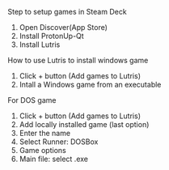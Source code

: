 

Step to setup games in Steam Deck
1. Open Discover(App Store)
2. Install ProtonUp-Qt
3. Install Lutris

How to use Lutris to install windows game
1. Click + button (Add games to Lutris)
2. Intall a Windows game from an executable


For DOS game

1. Click + button (Add games to Lutris)
2. Add locally installed game (last option)
3. Enter the name
4. Select Runner: DOSBox
5. Game options
6. Main file: select .exe
